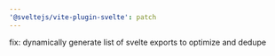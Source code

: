 ```yaml
---
'@sveltejs/vite-plugin-svelte': patch
---
```


fix: dynamically generate list of svelte exports to optimize and dedupe
